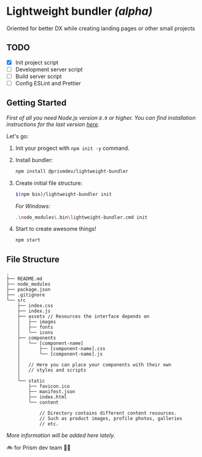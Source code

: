 # Lightweight bundler _(alpha)_

Oriented for better DX while creating landing pages or other small projects

## TODO

- [x] Init project script
- [ ] Development server script
- [ ] Build server script
- [ ] Config ESLint and Prettier

## Getting Started

_First of all you need Node.js version `8.9` or higher. You can find installation instructions for the last version [here](https://nodejs.org/en/)._

Let's go:

1. Init your progect with ``npm init -y`` command.
1. Install bundler:
    ```sh
    npm install @prismdev/lightweight-bundler
    ```
1. Create initial file structure:
    ```sh
    $(npm bin)/lightweight-bundler init
    ```
    _For Windows:_
    ```sh
    .\node_modules\.bin\lightweight-bundler.cmd init
    ```

1. Start to create awesome things!
    ```sh
    npm start
    ```

## File Structure

```tree
.
├── README.md
├── node_modules
├── package.json
├── .gitignore
└── src
    ├── index.css
    ├── index.js
    ├── assets // Resources the interface depends on
    │   ├── images
    │   ├── fonts
    │   └── icons
    ├── components
    │   └── [component-name]
    │       ├── [component-name].css
    │       └── [component-name].js
    │
    │   // Here you can place your components with their own
    │   // styles and scripts
    │
    └── static
        ├── favicon.ico
        ├── manifest.json
        ├── index.html
        └── content

            // Directory contains different content resources.
            // Such as product images, profile photos, galleries
            // etc.
```

_More information will be added here lately._

🚲  for Prism dev team 🕴🏼